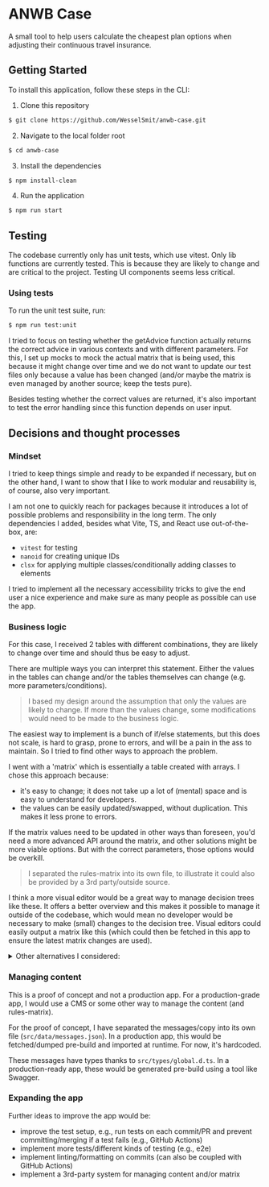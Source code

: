 # ANWB Case

A small tool to help users calculate the cheapest plan options when adjusting their continuous travel insurance.

## Getting Started

To install this application, follow these steps in the CLI:

1. Clone this repository

```sh
$ git clone https://github.com/WesselSmit/anwb-case.git
```

2. Navigate to the local folder root

```sh
$ cd anwb-case
```

3. Install the dependencies

```sh
$ npm install-clean
```

4. Run the application

```sh
$ npm run start
```

## Testing

The codebase currently only has unit tests, which use vitest. Only lib functions are currently tested. This is because they are likely to change and are critical to the project. Testing UI components seems less critical.

### Using tests

To run the unit test suite, run:

```sh
$ npm run test:unit
```

I tried to focus on testing whether the getAdvice function actually returns the correct advice in various contexts and with different parameters. For this, I set up mocks to mock the actual matrix that is being used, this because it might change over time and we do not want to update our test files only because a value has been changed (and/or maybe the matrix is even managed by another source; keep the tests pure).

Besides testing whether the correct values are returned, it's also important to test the error handling since this function depends on user input.

## Decisions and thought processes

### Mindset

I tried to keep things simple and ready to be expanded if necessary, but on the other hand, I want to show that I like to work modular and reusability is, of course, also very important.

I am not one to quickly reach for packages because it introduces a lot of possible problems and responsibility in the long term. The only dependencies I added, besides what Vite, TS, and React use out-of-the-box, are:
- `vitest` for testing
- `nanoid` for creating unique IDs
- `clsx` for applying multiple classes/conditionally adding classes to elements

I tried to implement all the necessary accessibility tricks to give the end user a nice experience and make sure as many people as possible can use the app.

### Business logic

For this case, I received 2 tables with different combinations, they are likely to change over time and should thus be easy to adjust.

There are multiple ways you can interpret this statement. Either the values in the tables can change and/or the tables themselves can change (e.g. more parameters/conditions).

> I based my design around the assumption that only the values are likely to change. If more than the values change, some modifications would need to be made to the business logic.

The easiest way to implement is a bunch of if/else statements, but this does not scale, is hard to grasp, prone to errors, and will be a pain in the ass to maintain. So I tried to find other ways to approach the problem.

I went with a 'matrix' which is essentially a table created with arrays. I chose this approach because:
- it's easy to change; it does not take up a lot of (mental) space and is easy to understand for developers.
- the values can be easily updated/swapped, without duplication. This makes it less prone to errors.

If the matrix values need to be updated in other ways than foreseen, you'd need a more advanced API around the matrix, and other solutions might be more viable options. But with the correct parameters, those options would be overkill.

> I separated the rules-matrix into its own file, to illustrate it could also be provided by a 3rd party/outside source.

I think a more visual editor would be a great way to manage decision trees like these. It offers a better overview and this makes it possible to manage it outside of the codebase, which would mean no developer would be necessary to make (small) changes to the decision tree. Visual editors could easily output a matrix like this (which could then be fetched in this app to ensure the latest matrix changes are used).

<details>
<summary>Other alternatives I considered:</summary>

#### If/else statements
Hard to read and error-prone.
```js
function getAdviceTraditional(numberOfPeople, duration, isEU) {
  if (isEU) {
    if (numberOfPeople === 1) {
      if (duration <= 13) {
        return 'tijdelijke dekking afsluiten';
      } else {
        return 'dekking op huidige verzekering wijzigen';
      }
    } else if (numberOfPeople === 2) {
      // ...
    }
  } else {
    // ...
  }
}
```

#### Decision trees
More verbose (and thus slightly harder to read) and overkill when using simple conditions. Would be a good solution if the matrix has more complex conditions.
```js
const decisionTree = {
  EU: {
    1: {
      condition: (days) => days <= 13,
      trueResult: 'tijdelijke dekking afsluiten',
      falseResult: 'dekking op huidige verzekering wijzigen'
    },
    2: {
      // ...
    }
  },
  NON_EU: {
    // ...
  }
};

function getAdviceTree({ numberOfPeople, duration, isEU }) {
  const region = isEU ? 'EU' : 'NON_EU';
  const rule = decisionTree[region][numberOfPeople];
  return rule.condition(duration) ? rule.trueResult : rule.falseResult;
}
```

</details>

### Managing content

This is a proof of concept and not a production app. For a production-grade app, I would use a CMS or some other way to manage the content (and rules-matrix).

For the proof of concept, I have separated the messages/copy into its own file (`src/data/messages.json`). In a production app, this would be fetched/dumped pre-build and imported at runtime. For now, it's hardcoded.

These messages have types thanks to `src/types/global.d.ts`. In a production-ready app, these would be generated pre-build using a tool like Swagger.

### Expanding the app

Further ideas to improve the app would be:
- improve the test setup, e.g., run tests on each commit/PR and prevent committing/merging if a test fails (e.g., GitHub Actions)
- implement more tests/different kinds of testing (e.g., e2e)
- implement linting/formatting on commits (can also be coupled with GitHub Actions)
- implement a 3rd-party system for managing content and/or matrix
